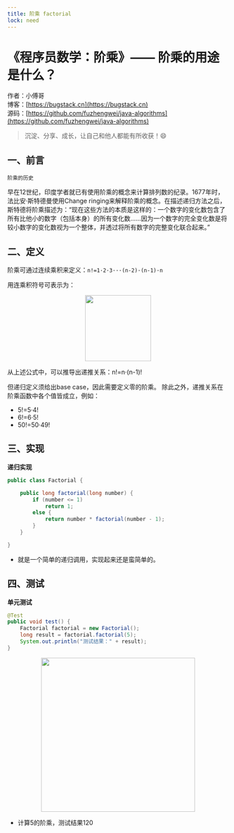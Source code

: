 ```yaml
---
title: 阶乘 factorial
lock: need
---
```


# 《程序员数学：阶乘》—— 阶乘的用途是什么？

作者：小傅哥
<br/>博客：[https://bugstack.cn](https://bugstack.cn)
<br/>源码：[https://github.com/fuzhengwei/java-algorithms](https://github.com/fuzhengwei/java-algorithms)

> 沉淀、分享、成长，让自己和他人都能有所收获！😄

## 一、前言

`阶乘的历史`

早在12世纪，印度学者就已有使用阶乘的概念来计算排列数的纪录。1677年时，法比安·斯特德曼使用Change ringing来解释阶乘的概念。在描述递归方法之后，斯特德将阶乘描述为：“现在这些方法的本质是这样的：一个数字的变化数包含了所有比他小的数字（包括本身）的所有变化数……因为一个数字的完全变化数是将较小数字的变化数视为一个整体，并透过将所有数字的完整变化联合起来。”

## 二、定义

阶乘可通过连续乘积来定义：`n!=1·2·3···(n-2)·(n-1)·n`

用连乘积符号可表示为：

<div align="center">
    <img src="https://bugstack.cn/images/article/algorithm/logic/factorial-01.png?raw=true" width="150px">
</div>

从上述公式中，可以推导出递推关系：n!=n·(n-1)!

但递归定义须给出base case，因此需要定义零的阶乘。 除此之外，递推关系在阶乘函数中各个值皆成立，例如：

- 5!=5·4!
- 6!=6·5!
- 50!=50·49!

## 三、实现

**递归实现**

```java
public class Factorial {

    public long factorial(long number) {
        if (number <= 1)
            return 1;
        else {
            return number * factorial(number - 1);
        }
    }

}
```

- 就是一个简单的递归调用，实现起来还是蛮简单的。

## 四、测试

**单元测试**

```java
@Test
public void test() {
    Factorial factorial = new Factorial();
    long result = factorial.factorial(5);
    System.out.println("测试结果：" + result);
}
```

<div align="center">
    <img src="https://bugstack.cn/images/article/algorithm/logic/factorial-02.png?raw=true" width="350px">
</div>

- 计算5的阶乘，测试结果120

